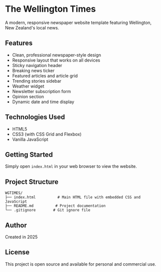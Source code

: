 # The Wellington Times

A modern, responsive newspaper website template featuring Wellington, New Zealand's local news.

## Features

- Clean, professional newspaper-style design
- Responsive layout that works on all devices
- Sticky navigation header
- Breaking news ticker
- Featured articles and article grid
- Trending stories sidebar
- Weather widget
- Newsletter subscription form
- Opinion section
- Dynamic date and time display

## Technologies Used

- HTML5
- CSS3 (with CSS Grid and Flexbox)
- Vanilla JavaScript

## Getting Started

Simply open `index.html` in your web browser to view the website.

## Project Structure

```
WGTIMES/
├── index.html          # Main HTML file with embedded CSS and JavaScript
├── README.md          # Project documentation
└── .gitignore        # Git ignore file
```

## Author

Created in 2025

## License

This project is open source and available for personal and commercial use.
